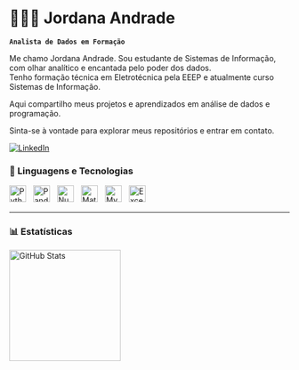 
# 👩🏾‍💻 Jordana Andrade

**`Analista de Dados em Formação`**


Me chamo Jordana Andrade. Sou estudante de Sistemas de Informação, com olhar analítico e encantada pelo poder dos dados.  
Tenho formação técnica em Eletrotécnica pela EEEP e atualmente curso Sistemas de Informação.

Aqui compartilho meus projetos e aprendizados em análise de dados e programação.

Sinta-se à vontade para explorar meus repositórios e entrar em contato.  


<div align="left">

[![LinkedIn](https://img.shields.io/badge/LinkedIn-Perfil-blue?logo=linkedin&style=for-the-badge)](https://www.linkedin.com/in/jordana-andrade-1669292a5)

</div>

### 🤖 Linguagens e Tecnologias

<img 
    align="left" 
    alt="Python" 
    title="Python"
    width="30px" 
    style="padding-right: 10px;" 
    src="https://cdn.jsdelivr.net/gh/devicons/devicon@latest/icons/python/python-original.svg" 
/>
<img 
    align="left" 
    alt="Pandas" 
    title="Pandas"
    width="30px" 
    style="padding-right: 10px;" 
    src="https://cdn.jsdelivr.net/gh/devicons/devicon/icons/pandas/pandas-original.svg"
/>
<img 
    align="left" 
    alt="NumPy" 
    title="NumPy"
    width="30px" 
    style="padding-right: 10px;" 
    src="https://cdn.jsdelivr.net/gh/devicons/devicon@latest/icons/numpy/numpy-original.svg"
/>
<img
  align="left"
  alt="Matplotlib"
  title="Matplotlib"
  width="30px"
  style="padding-right: 10px;"
  src="https://upload.wikimedia.org/wikipedia/commons/8/84/Matplotlib_icon.svg"
/>
<img 
    align="left" 
    alt="MySQL" 
    title="MySQL"
    width="30px" 
    style="padding-right: 10px;" 
    src="https://cdn.jsdelivr.net/gh/devicons/devicon@latest/icons/mysql/mysql-original.svg"
/>
<img 
    align="left" 
    alt="Excel" 
    title="Excel"
    width="30px" 
    style="padding-right: 10px;" 
    src="https://cdn.jsdelivr.net/gh/simple-icons/simple-icons/icons/microsoftexcel.svg"
/>


<br/>
<br/>    

---

### 📊 Estatísticas

<img 
      align="left" 
      alt="GitHub Stats" 
      height="200" 
      src="https://github-readme-stats.vercel.app/api/top-langs/?username=joordanna&theme=tokyonight&layout=compact&custom_title=Tecnologias&langs_count=6" 
  />
